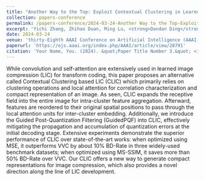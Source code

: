 ```yaml
---
title: "Another Way to the Top: Exploit Contextual Clustering in Learned Image Coding"
collection: papers-conference
permalink: /papers-conference/2024-03-24-Another Way to the Top-Exploit Contextual Clustering in Learned Image Coding
excerpt: 'Yichi Zhang, Zhihao Duan, Ming Lu, <strong>Dandan Ding</strong>, Fengqing Zhu, Zhan Ma'
date: 2024-03-24
venue: 'thirty-Eighth AAAI Conference on Artificial Intelligence (AAAI-24)'
paperurl: 'https://ojs.aaai.org/index.php/AAAI/article/view/28791'
citation: 'Your Name, You. (2024). &quot;Paper Title Number 3.&quot; <i>GitHub Journal of Bugs</i>. 1(3).'
---
```


While convolution and self-attention are extensively used in learned image compression (LIC) for transform coding, this paper proposes an alternative called Contextual Clustering based LIC (CLIC) which primarily relies on clustering operations and local attention for correlation characterization and compact representation of an image. As seen, CLIC expands the receptive field into the entire image for intra-cluster feature aggregation. Afterward, features are reordered to their original spatial positions to pass through the local attention units for inter-cluster embedding. Additionally, we introduce the Guided Post-Quantization Filtering (GuidedPQF) into CLIC, effectively mitigating the propagation and accumulation of quantization errors at the initial decoding stage. Extensive experiments demonstrate the superior performance of CLIC over state-of-the-art works: when optimized using MSE, it outperforms VVC by about 10% BD-Rate in three widely-used benchmark datasets; when optimized using MS-SSIM, it saves more than 50% BD-Rate over VVC. Our CLIC offers a new way to generate compact representations for image compression, which also provides a novel direction along the line of LIC development.
